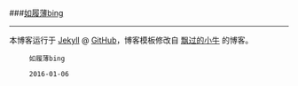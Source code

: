 ###[如履薄bing](http://note.lrbrbl.pw)

---

本博客运行于 [Jekyll](http://jekyllrb.com) @ [GitHub](http://github.com/lrbrbl/reading)，博客模板修改自 [飘过的小牛](http://github.thinkingbar.com/) 的博客。

         如履薄bing

         2016-01-06
